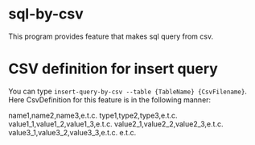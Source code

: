 sql-by-csv
============

This program provides feature that makes sql query from csv.

CSV definition for insert query
=================================

You can type `insert-query-by-csv --table {TableName} {CsvFilename}`.
Here CsvDefinition for this feature is in the following manner:

name1,name2,name3,e.t.c.
type1,type2,type3,e.t.c.
value1_1,value1_2,value1_3,e.t.c.
value2_1,value2_2,value2_3,e.t.c.
value3_1,value3_2,value3_3,e.t.c.
e.t.c.
